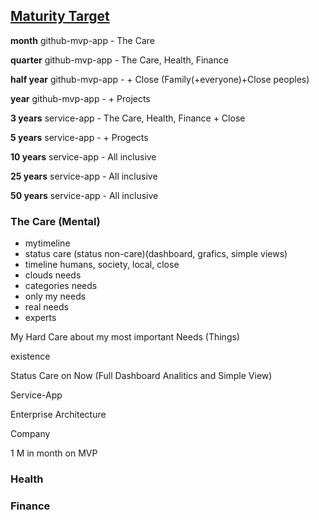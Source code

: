 ## [Maturity Target](pre.html)

**month**
github-mvp-app - The Care 

**quarter**
github-mvp-app - The Care, Health, Finance 

**half year**
github-mvp-app -  + Close (Family(+everyone)+Close peoples)

**year**
github-mvp-app -  + Projects

**3 years**
service-app - The Care, Health, Finance + Close

**5 years**
service-app - + Progects

**10 years**
service-app - All inclusive

**25 years**
service-app - All inclusive

**50 years**
service-app - All inclusive


### The Care (Mental)

- mytimeline
- status care (status non-care)(dashboard, grafics, simple views)
- timeline humans, society, local, close
- clouds needs
- categories needs
- only my needs
- real needs
- experts



My Hard Care about my most important Needs (Things)

existence

Status  Care on Now (Full Dashboard Analitics and Simple View)

Service-App

Enterprise Architecture

Company

1 M in month on MVP

### Health



### Finance


